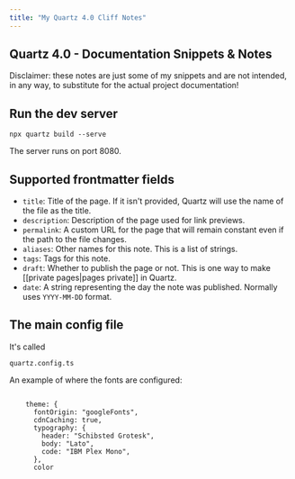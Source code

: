 ```yaml
---
title: "My Quartz 4.0 Cliff Notes"
---
```


## Quartz 4.0 - Documentation Snippets & Notes

Disclaimer: these notes are just some of my snippets and are not intended, in any way, to substitute for the actual project documentation!

## Run the dev server

```npx quartz build --serve```

The server runs on port 8080.

## Supported frontmatter fields

- `title`: Title of the page. If it isn't provided, Quartz will use the name of the file as the title.
- `description`: Description of the page used for link previews.
- `permalink`: A custom URL for the page that will remain constant even if the path to the file changes.
- `aliases`: Other names for this note. This is a list of strings.
- `tags`: Tags for this note.
- `draft`: Whether to publish the page or not. This is one way to make [[private pages|pages private]] in Quartz.
- `date`: A string representing the day the note was published. Normally uses `YYYY-MM-DD` format.

## The main config file

It's called

`quartz.config.ts`

An example of where the fonts are configured:

```

    theme: {
      fontOrigin: "googleFonts",
      cdnCaching: true,
      typography: {
        header: "Schibsted Grotesk",
        body: "Lato",
        code: "IBM Plex Mono",
      },
      color
```